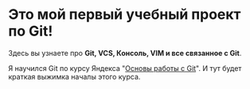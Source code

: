 # Это мой первый учебный проект по Git!

Здесь вы узнаете про **Git, VCS, Консоль, VIM и все связанное с Git**.

Я научился Git по курсу Яндекса "[Основы работы с Git](https://practicum.yandex.ru/git-basics/?from=catalog)". И тут будет краткая выжимка началы этого курса.


